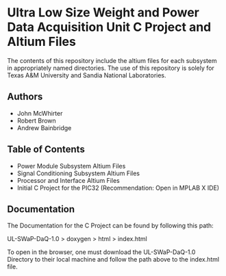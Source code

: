 
# Ultra Low Size Weight and Power Data Acquisition Unit C Project and Altium Files

The contents of this repository include the altium files for each subsystem in
appropriately named directories. The use of this repository is solely for Texas A&M 
University and Sandia National Laboratories.




## Authors

- John McWhirter
- Robert Brown
- Andrew Bainbridge

## Table of Contents

- Power Module Subsystem Altium Files
- Signal Conditioning Subsystem Altium Files
- Processor and Interface Altium Files
- Initial C Project for the PIC32 (Recommendation: Open in MPLAB X IDE)




## Documentation

The Documentation for the C Project can be found by following this path:

UL-SWaP-DaQ-1.0 > doxygen > html > index.html

To open in the browser, one must download the UL-SWaP-DaQ-1.0 Directory to 
their local machine and follow the path above to the index.html file.

